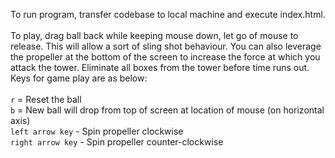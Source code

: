 To run program, transfer codebase to local machine and execute index.html.
<br><br>
To play, drag ball back while keeping mouse down, let go of mouse to release. This will allow a sort of sling shot behaviour. You can also leverage the propeller at the bottom of the screen to increase the force at which you attack the tower. Eliminate all boxes from the tower before time runs out. Keys for game play are as below:
<br><br>
`r` = Reset the ball
<br>
`b` = New ball will drop from top of screen at location of mouse (on horizontal axis) 
<br>
`left arrow key` - Spin propeller clockwise 
<br>
`right arrow key` - Spin propeller counter-clockwise

